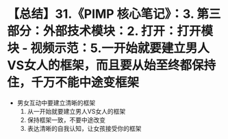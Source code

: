 # 【总结】31.《PIMP 核心笔记》：3. 第三部分：外部技术模块：2. 打开：打开模块 - 视频示范：5.一开始就要建立男人VS女人的框架，而且要从始至终都保持住，千万不能中途变框架

-   男女互动中要建立清晰的框架
    1.  从一开始就要建立男人VS女人的框架
    2.  保持框架一致，不要中途改变
    3.  表达清晰的自我认知，让女孩接受你的框架